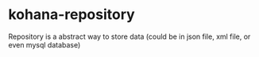 kohana-repository
=================

Repository is a abstract way to store data (could be in json file, xml file, or even mysql database)